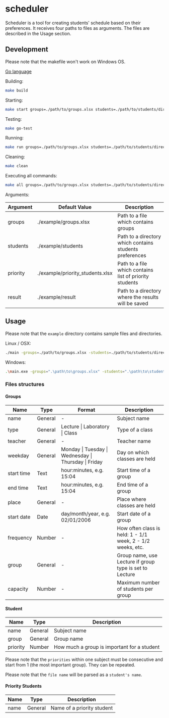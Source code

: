 # scheduler

Scheduler is a tool for creating students' schedule based on their preferences. It receives four paths to files as arguments. The files are described in the Usage section.

## Development

Please note that the makefile won't work on Windows OS.

[Go language](https://golang.org/doc/install)

Building:
```sh
make build
```

Starting:
```sh
make start groups=./path/to/groups.xlsx students=./path/to/students/directory priority=./path/to/priority_students.xlsx result=./path/to/results/directory
```

Testing:
```sh
make go-test
```

Running:
```sh
make run groups=./path/to/groups.xlsx students=./path/to/students/directory priority=./path/to/priority_students.xlsx result=./path/to/results/directory
```

Cleaning:
```sh
make clean
```

Executing all commands:
```sh
make all groups=./path/to/groups.xlsx students=./path/to/students/directory priority=./path/to/priority_students.xlsx result=./path/to/results/directory
```

Arguments:

| Argument | Default Value | Description |
| -------- | ------------- | ----------- |
| groups | ./example/groups.xlsx | Path to a file which contains groups |
| students | ./example/students | Path to a directory which contains students preferences |
| priority | ./example/priority_students.xlsx | Path to a file which contains list of priority students |
| result | ./example/result | Path to a directory where the results will be saved |

## Usage

Please note that the `example` directory contains sample files and directories.

Linux / OSX:

```sh
./main -groups=./path/to/groups.xlsx -students=./path/to/students/directory -priority=./path/to/priority_students.xlsx -result=./path/to/results/directory
```

Windows:

```sh
.\main.exe -groups=".\path\to\groups.xlsx" -students=".\path\to\students\directory" -priority=".\path\to\priority_students.xlsx" -result=".\path\to\results\directory"
```

### Files structures

#### Groups

| Name | Type | Format | Description |
| ---- | ---- | ----- | ----------- |
| name | General | - | Subject name |
| type | General | Lecture &#124; Laboratory &#124; Class | Type of a class |
| teacher | General | - | Teacher name |
| weekday | General | Monday &#124; Tuesday &#124; Wednesday &#124; Thursday &#124; Friday | Day on which classes are held |
| start time | Text | hour:minutes, e.g. 15:04 | Start time of a group |
| end time | Text | hour:minutes, e.g. 15:04 | End time of a group |
| place | General | - | Place where classes are held |
| start date | Date | day/month/year, e.g. 02/01/2006 | Start date of a group |
| frequency | Number | - | How often class is held: 1 - 1/1 week, 2 - 1/2 weeks, etc. |
| group | General | - | Group name, use Lecture if group type is set to Lecture |
| capacity | Number | - | Maximum number of students per group |   

#### Student

| Name | Type | Description |
| ---- | ---- | ----------- |
| name | General | Subject name |
| group | General | Group name |
| priority | Number | How much a group is important for a student |

Please note that the `priorities` within one subject must be consecutive and start from 1 (the most important group). They can be repeated.

Please note that the `file name` will be parsed as a `student's name`.

#### Priority Students

| Name | Type | Description |
| ---- | ---- | ----------- |
| name | General | Name of a priority student |
